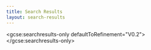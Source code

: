 ```yaml
---
title: Search Results
layout: search-results
---
```

<script>
    (function() {
        var cx = '{{site.data.istio.search_engine_id}}';
        var gcse = document.createElement('script');
        gcse.type = 'text/javascript';
        gcse.async = true;
        gcse.src = 'https://cse.google.com/cse.js?cx=' + cx;
        var s = document.getElementsByTagName('script')[0];
        s.parentNode.insertBefore(gcse, s);
    })();
</script>

<!-- These styles fix CSE and Bootstrap 3 conflict -->
<style type="text/css">
    .reset-box-sizing, .reset-box-sizing *, .reset-box-sizing *:before, .reset-box-sizing *:after,  .gsc-inline-block
    {
        -webkit-box-sizing: content-box;
        -moz-box-sizing: content-box;
        box-sizing: content-box;
    }
    input.gsc-input, .gsc-input-box, .gsc-input-box-hover, .gsc-input-box-focus, .gsc-search-button
    {
        box-sizing: content-box;
        line-height: normal;
    }
</style>

<gcse:searchresults-only defaultToRefinement="V0.2"></gcse:searchresults-only>
